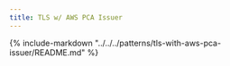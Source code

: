 ```yaml
---
title: TLS w/ AWS PCA Issuer
---
```


{%
   include-markdown "../../../patterns/tls-with-aws-pca-issuer/README.md"
%}
